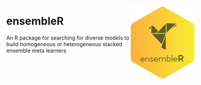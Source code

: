 <a href="https://github.com/haghish/ensembleR"><img src='man/figures/logo.png' align="right" height="200" /></a>

# ensembleR
An R package for searching for diverse models to build homogeneous or heterogeneous stacked ensemble meta learners
